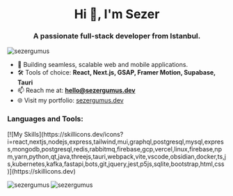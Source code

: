 <h1 align="center">Hi 👋, I'm Sezer</h1>
<h3 align="center">A passionate full-stack developer from Istanbul.</h3>

<p align="left"> <img src="https://komarev.com/ghpvc/?username=sezergumus&label=Profile%20views&color=0e75b6&style=flat" alt="sezergumus" /> </p>

- 💼 Building seamless, scalable web and mobile applications.
- 🛠️ Tools of choice: **React, Next.js, GSAP, Framer Motion, Supabase, Tauri**  
- 📫 Reach me at: **hello@sezergumus.dev**  
- 🌐 Visit my portfolio: [sezergumus.dev](https://sezergumus.dev)

<h3 align="left">Languages and Tools:</h3>
[![My Skills](https://skillicons.dev/icons?i=react,nextjs,nodejs,express,tailwind,mui,graphql,postgresql,mysql,express,mongodb,postgresql,redis,rabbitmq,firebase,gcp,vercel,linux,firebase,npm,yarn,python,qt,java,threejs,tauri,webpack,vite,vscode,obsidian,docker,ts,js,kubernetes,kafka,fastapi,bots,git,jquery,jest,p5js,sqlite,bootstrap,html,css)](https://skillicons.dev)

<p><img align="left" src="https://github-readme-stats.vercel.app/api/top-langs?username=sezergumus&show_icons=true&locale=en&layout=compact" alt="sezergumus" /></p>

<p><img align="center" src="https://github-readme-streak-stats.herokuapp.com/?user=sezergumus&" alt="sezergumus" /></p>
